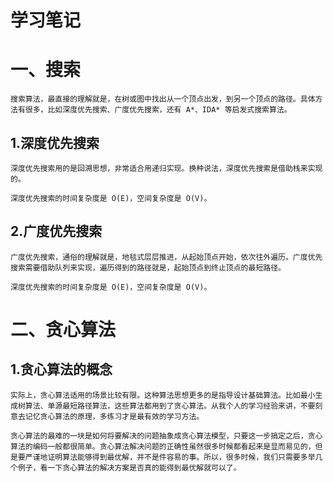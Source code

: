 # 学习笔记

# 一、搜索
    搜索算法，最直接的理解就是，在树或图中找出从一个顶点出发，到另一个顶点的路径。具体方法有很多，比如深度优先搜索、广度优先搜索，还有 A*、IDA* 等启发式搜索算法。

## 1.深度优先搜索
    深度优先搜索用的是回溯思想，非常适合用递归实现。换种说法，深度优先搜索是借助栈来实现的。
    
    深度优先搜索的时间复杂度是 O(E)，空间复杂度是 O(V)。

## 2.广度优先搜索
    广度优先搜索，通俗的理解就是，地毯式层层推进，从起始顶点开始，依次往外遍历。广度优先搜索需要借助队列来实现，遍历得到的路径就是，起始顶点到终止顶点的最短路径。

    深度优先搜索的时间复杂度是 O(E)，空间复杂度是 O(V)。

# 二、贪心算法

## 1.贪心算法的概念
    实际上，贪心算法适用的场景比较有限。这种算法思想更多的是指导设计基础算法。比如最小生成树算法、单源最短路径算法，这些算法都用到了贪心算法。从我个人的学习经验来讲，不要刻意去记忆贪心算法的原理，多练习才是最有效的学习方法。
    
    贪心算法的最难的一块是如何将要解决的问题抽象成贪心算法模型，只要这一步搞定之后，贪心算法的编码一般都很简单。贪心算法解决问题的正确性虽然很多时候都看起来是显而易见的，但是要严谨地证明算法能够得到最优解，并不是件容易的事。所以，很多时候，我们只需要多举几个例子，看一下贪心算法的解决方案是否真的能得到最优解就可以了。

